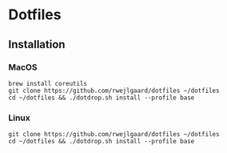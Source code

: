 # Dotfiles

## Installation

### MacOS
```
brew install coreutils
git clone https://github.com/rwejlgaard/dotfiles ~/dotfiles
cd ~/dotfiles && ./dotdrop.sh install --profile base
```

### Linux
```
git clone https://github.com/rwejlgaard/dotfiles ~/dotfiles
cd ~/dotfiles && ./dotdrop.sh install --profile base
```
